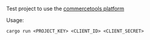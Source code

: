 Test project to use the [commercetools platform](http://dev.commercetools.com/)

Usage:
```
cargo run <PROJECT_KEY> <CLIENT_ID> <CLIENT_SECRET>
```
